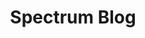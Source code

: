 ---
title: Spectrum Blog
description: "
	informational and educational resource about Programming and CS, Information Security and Neurobiology.	
"
---